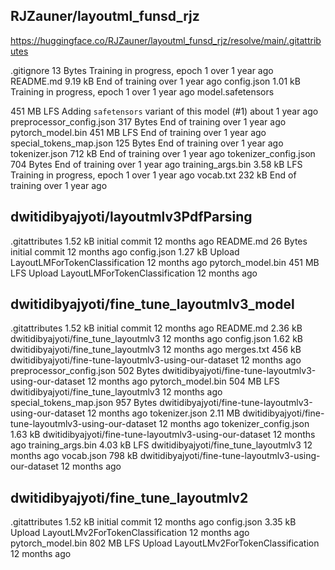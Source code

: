 ## RJZauner/layoutml_funsd_rjz

https://huggingface.co/RJZauner/layoutml_funsd_rjz/resolve/main/.gitattributes

.gitignore
13 Bytes
Training in progress, epoch 1
over 1 year ago
README.md
9.19 kB
End of training
over 1 year ago
config.json
1.01 kB
Training in progress, epoch 1
over 1 year ago
model.safetensors

451 MB
LFS
Adding `safetensors` variant of this model (#1)
about 1 year ago
preprocessor_config.json
317 Bytes
End of training
over 1 year ago
pytorch_model.bin
451 MB
LFS
End of training
over 1 year ago
special_tokens_map.json
125 Bytes
End of training
over 1 year ago
tokenizer.json
712 kB
End of training
over 1 year ago
tokenizer_config.json
704 Bytes
End of training
over 1 year ago
training_args.bin
3.58 kB
LFS
Training in progress, epoch 1
over 1 year ago
vocab.txt
232 kB
End of training
over 1 year ago

## dwitidibyajyoti/layoutmlv3PdfParsing

.gitattributes
1.52 kB
initial commit
12 months ago
README.md
26 Bytes
initial commit
12 months ago
config.json
1.27 kB
Upload LayoutLMForTokenClassification
12 months ago
pytorch_model.bin
451 MB
LFS
Upload LayoutLMForTokenClassification
12 months ago

## dwitidibyajyoti/fine_tune_layoutmlv3_model

.gitattributes
1.52 kB
initial commit
12 months ago
README.md
2.36 kB
dwitidibyajyoti/fine_tune_layoutmlv3
12 months ago
config.json
1.62 kB
dwitidibyajyoti/fine_tune_layoutmlv3
12 months ago
merges.txt
456 kB
dwitidibyajyoti/fine-tune-layoutmlv3-using-our-dataset
12 months ago
preprocessor_config.json
502 Bytes
dwitidibyajyoti/fine-tune-layoutmlv3-using-our-dataset
12 months ago
pytorch_model.bin
504 MB
LFS
dwitidibyajyoti/fine_tune_layoutmlv3
12 months ago
special_tokens_map.json
957 Bytes
dwitidibyajyoti/fine-tune-layoutmlv3-using-our-dataset
12 months ago
tokenizer.json
2.11 MB
dwitidibyajyoti/fine-tune-layoutmlv3-using-our-dataset
12 months ago
tokenizer_config.json
1.63 kB
dwitidibyajyoti/fine-tune-layoutmlv3-using-our-dataset
12 months ago
training_args.bin
4.03 kB
LFS
dwitidibyajyoti/fine_tune_layoutmlv3
12 months ago
vocab.json
798 kB
dwitidibyajyoti/fine-tune-layoutmlv3-using-our-dataset
12 months ago

## dwitidibyajyoti/fine_tune_layoutmlv2

.gitattributes
1.52 kB
initial commit
12 months ago
config.json
3.35 kB
Upload LayoutLMv2ForTokenClassification
12 months ago
pytorch_model.bin
802 MB
LFS
Upload LayoutLMv2ForTokenClassification
12 months ago
